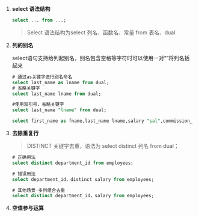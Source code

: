 1. **select 语法结构**

   ```sql
   select ... from ...;
   ```

   > Select 语法结构为select  列名、函数名、常量  from 表名、dual



2. **列的别名**

   select语句支持给列起别名，别名包含空格等字符时可以使用一对“”将列名括起来

   ```sql
   # 通过as关键字进行别名命名
   select last_name as lname from dual;
   # 省略关键字
   select last_name lname from dual;
   
   #使用双引号，省略关键字
   select last_name "lname" from dual;
   
   select first_name as fname,last_name lname,salary "sal",commission_pct "cp this year" from employees order by commission_pct desc limit 5;
   ```

   

3. **去除重复行**

   > DISTINCT 关键字去重，语法为 select distinct 列名 from dual；

   ```sql
   # 正确用法
   select distinct department_id from employees;
   
   # 错误用法
   select department_id，distinct salary from employees;
   
   # 其他场景-多列组合去重
   select distinct department_id，salary from employees;
   
   ```

   

4. **空值参与运算**